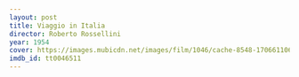 ```yaml
---
layout: post
title: Viaggio in Italia
director: Roberto Rossellini
year: 1954
cover: https://images.mubicdn.net/images/film/1046/cache-8548-1706611065/image-w1280.jpg
imdb_id: tt0046511
---
```

